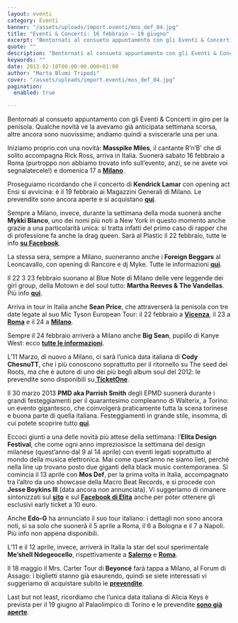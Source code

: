 ```yaml
---
layout: eventi
category: Eventi
banner: "/assets/uploads/import.eventi/mos_def_04.jpg"
title: "Eventi & Concerti: 16 febbraio – 19 giugno"
excerpt: "Bentornati al consueto appuntamento con gli Eventi & Concerti in giro per la penisola. Qualche novità ve la avevamo già anticipata settimana scorsa, altre ancora sono nuovissime; andiamo quindi a sviscerarle una per una. Iniziamo proprio con una novità: Masspike Miles, il cantante R’n’B’ che di solito accompagna Rick Ross, arriva in Italia. Suonerà sabato [&hellip"
quote: ""
description: "Bentornati al consueto appuntamento con gli Eventi & Concerti in giro per la penisola. Qualche novità ve la avevamo già anticipata settimana scorsa, altre ancora sono nuovissime; andiamo quindi a sviscerarle una per una. Iniziamo proprio con una novità: Masspike Miles, il cantante R’n’B’ che di solito accompagna Rick Ross, arriva in Italia. Suonerà sabato [&hellip"
keywords: ""
date: 2013-02-10T00:00:00.000+01:00
author: "Marta Blumi Tripodi"
cover: "/assets/uploads/import.eventi/mos_def_04.jpg"
pagination:
  enabled: true

---
```


Bentornati al consueto appuntamento con gli Eventi & Concerti in giro per la penisola. Qualche novità ve la avevamo già anticipata settimana scorsa, altre ancora sono nuovissime; andiamo quindi a sviscerarle una per una.

Iniziamo proprio con una novità: **Masspike Miles**, il cantante R’n’B’ che di solito accompagna Rick Ross, arriva in Italia. Suonerà sabato 16 febbraio a Roma (purtroppo non abbiamo trovato info sull’evento, anzi, se ne avete voi segnalatecele!) e domenica 17 a [**Milano**](https://www.facebook.com/events/136658713149982/?fref=ts "https://www.facebook.com/events/136658713149982/?fref=ts").

Proseguiamo ricordando che il concerto di **Kendrick Lamar** con opening act Ensi si avvicina: è il 19 febbraio ai Magazzini Generali di Milano. Le prevendite sono ancora aperte e si acquistano [**qui**](http://www.ticketone.it/tickets.html?affiliate=IGA&doc=erdetaila&fun=erdetail&erid=850313&includeOnlybookable=true&gclid=CIS9s7zl3bQCFcZb3godlxUASQ "http://www.ticketone.it/tickets.html?affiliate=IGA&doc=erdetaila&fun=erdetail&erid=850313&includeOnlybookable=true&gclid=CIS9s7zl3bQCFcZb3godlxUASQ").

Sempre a Milano, invece, durante la settimana della moda suonerà anche **Mykki Blanco**, uno dei nomi più noti a New York in questo momento anche grazie a una particolarità unica: si tratta infatti del primo caso di rapper che di professione fa anche la drag queen. Sarà al Plastic il 22 febbraio, tutte le info [**su Facebook**](http://www.eflive.it/home.html "http://www.eflive.it/home.html").

La stessa sera, sempre a Milano, suoneranno anche i **Foreign Beggars** al Leoncavallo, con opening di Rancore e dj Myke. Tutte le informazioni [**qui**](https://www.facebook.com/events/204498503023557/?fref=ts "https://www.facebook.com/events/204498503023557/?fref=ts").

Il 22 3 23 febbraio suonano al Blue Note di Milano delle vere leggende dei girl group, della Motown e del soul tutto: **Martha Reeves & The Vandellas**. Più info [**qui**](http://www.bluenotemilano.com/evento/martha-reeves-the-vandellas/ "http://www.bluenotemilano.com/evento/martha-reeves-the-vandellas/").

Arriva in tour in Italia anche **Sean Price**, che attraverserà la penisola con tre date legate al suo Mic Tyson European Tour: il 22 febbraio a [**Vicenza**](https://www.facebook.com/events/391959514222274/%29 "https://www.facebook.com/events/391959514222274/)"), il 23 a [**Roma**](https://www.facebook.com/events/348708255236934/ "https://www.facebook.com/events/348708255236934/") e il 24 a [**Milano**](https://www.facebook.com/events/404434169645869/ "https://www.facebook.com/events/404434169645869/").

Sempre il 24 febbraio arriverà a Milano anche **Big Sean**, pupillo di Kanye West: ecco [**tutte le informazioni**](https://www.facebook.com/events/121652097988987/?fref=ts "https://www.facebook.com/events/121652097988987/?fref=ts").

L’11 Marzo, di nuovo a Milano, ci sarà l’unica data italiana di **Cody ChesnuTT**, che i più conoscono soprattutto per il ritornello su The seed dei Roots, ma che è autore di uno dei più begli album soul del 2012: le prevendite sono disponibili su[ **TicketOne**](http://www.ticketone.it/tickets.html?affiliate=IGA&doc=erdetaila&fun=erdetail&erid=867633&includeOnlybookable=true&gclid=CLfU8uni3bQCFcZb3godlxUASQ "http://www.ticketone.it/tickets.html?affiliate=IGA&doc=erdetaila&fun=erdetail&erid=867633&includeOnlybookable=true&gclid=CLfU8uni3bQCFcZb3godlxUASQ").

Il 30 marzo 2013 **PMD aka Parrish Smith** degli EPMD suonerà durante i grandi festeggiamenti per il quarantesimo compleanno di Walterix, a Torino: un evento gigantesco, che coinvolgerà praticamente tutta la scena torinese e buona parte di quella italiana. Festeggiamenti in grande stile, insomma, di cui potete scoprire tutto [**qui**](https://www.facebook.com/events/168022209893105/ "https://www.facebook.com/events/168022209893105/").

Eccoci giunti a una delle novità più attese della settimana: l’**Elita Design Festival**, che come ogni anno impreziosisce la settimana del design milanese (quest’anno dal 9 al 14 aprile) con eventi legati soprattutto al mondo della musica elettronica. Mai come quest’anno ne siamo lieti, perché nella line up trovano posto due giganti della black music contemporanea. Si comincia il 13 aprile con **Mos Def**, per la prima volta in Italia, accompagnato tra l’altro da uno showcase della Macro Beat Records, e si procede con **Jesse Boykins III** (data ancora non annunciata). Vi suggeriamo di rimanere sintonizzati sul [**sito**](http://www.designweekfestival.com/ "http://www.designweekfestival.com/") e sul [**Facebook di Elita**](https://www.facebook.com/elita.milano.official "https://www.facebook.com/elita.milano.official") anche per poter ottenere gli esclusivi early ticket a 10 euro.

Anche **Edo-G** ha annunciato il suo tour italiano: i dettagli non sono ancora noti, si sa solo che suonerà il 5 aprile a Roma, il 6 a Bologna e il 7 a Napoli. Più info non appena disponibili.

L’11 e il 12 aprile, invece, arriverà in Italia la star del soul sperimentale **Me’shell Ndegeocello**, rispettivamente a [**Salerno**](http://www.barleyarts.com/Concerti/1/3/8244/me-shell-ndegeocello-salerno "http://www.barleyarts.com/Concerti/1/3/8244/me-shell-ndegeocello-salerno") e [**Roma**](http://www.barleyarts.com/Concerti/1/3/8243/me-shell-ndegeocello-roma "http://www.barleyarts.com/Concerti/1/3/8243/me-shell-ndegeocello-roma").

Il 18 maggio il Mrs. Carter Tour di **Beyoncé** farà tappa a Milano, al Forum di Assago: i biglietti stanno già esaurendo, quindi se siete interessati vi suggeriamo di acquistare subito le [**prevendite**](http://www.ticketone.it/biglietti.html?affiliate=ITT&fun=search&action=search&doc=search%2Fsearch&detailadoc=erdetaila&detailbdoc=evdetailb&kudoc=artist&sort%5Fby=score&sort%5Fdirection=desc&fuzzy=yes&suchbegriff=Beyonc%C3%A9 "http://www.ticketone.it/biglietti.html?affiliate=ITT&fun=search&action=search&doc=search%2Fsearch&detailadoc=erdetaila&detailbdoc=evdetailb&kudoc=artist&sort_by=score&sort_direction=desc&fuzzy=yes&suchbegriff=Beyonc%C3%A9").

Last but not least, ricordiamo che l’unica data italiana di Alicia Keys è prevista per il 19 giugno al Palaolimpico di Torino e le prevendite [**sono già aperte**](http://www.ticketone.it/tickets.html?affiliate=IGA&doc=erdetaila&fun=erdetail&erid=883956&includeOnlybookable=true&gclid=CNr73bXi3bQCFUdZ3godKDAAag "http://www.ticketone.it/tickets.html?affiliate=IGA&doc=erdetaila&fun=erdetail&erid=883956&includeOnlybookable=true&gclid=CNr73bXi3bQCFUdZ3godKDAAag").